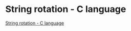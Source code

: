 # String rotation - C language
[String rotation - C language](https://aiwithcloud.com/2022/09/16/string_rotation___c_language/)
